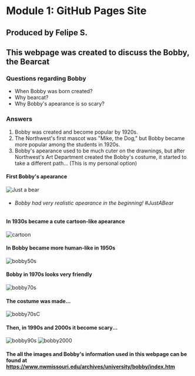 # Module 1: GitHub Pages Site
## Produced by Felipe S.

## This webpage was created to discuss the Bobby, the Bearcat
### Questions regarding Bobby
- When Bobby was born created?
- Why bearcat?
- Why Bobby's apearance is so scary?

### Answers
1. Bobby was created and become popular by 1920s.
2. The Northwest's first mascot was "Mike, the Dog," but Bobby became more popular among the students in 1920s.
3. Bobby's apearance used to be much cuter on the drawnings, but after Northwest's Art Department created the Bobby's costume, it started to take a different path... (This is my personal option)
#### First Bobby's apearance
![Just a bear](https://www.nwmissouri.edu/archives/university/bobby/Bobby1926.jpg)
  - ###### Bobby had very realistic apearance in the beginning! #JustABear

#### In 1930s became a cute cartoon-like apearance
![cartoon](https://www.nwmissouri.edu/archives/university/bobby/Bobby1939.jpg)

#### In Bobby became more human-like in 1950s
![bobby50s](https://www.nwmissouri.edu/archives/university/bobby/Bobby1951.jpg)

#### Bobby in 1970s looks very friendly
![bobby70s](https://www.nwmissouri.edu/archives/university/bobby/Bobby77_1.jpg)

#### The costume was made...
![bobby70sC](https://www.nwmissouri.edu/archives/university/bobby/Bobby77_10.jpg)

#### Then, in 1990s and 2000s it become scary...
![bobby90s](https://www.nwmissouri.edu/archives/university/bobby/Bobby1990.jpg)
![bobby2000](https://www.nwmissouri.edu/archives/university/bobby/Bobby2007_1.jpg)

#### The all the images and Bobby's information used in this webpage can be found at  https://www.nwmissouri.edu/archives/university/bobby/index.htm
